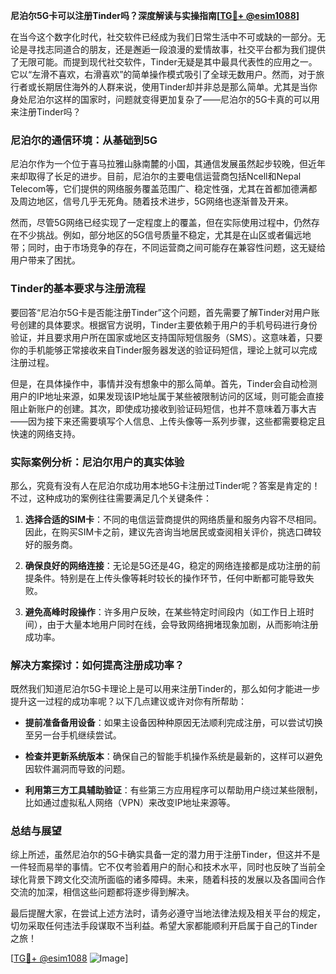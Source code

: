 **尼泊尔5G卡可以注册Tinder吗？深度解读与实操指南[[TG💪+ @esim1088](https://t.me/s/esim1088)]**

在当今这个数字化时代，社交软件已经成为我们日常生活中不可或缺的一部分。无论是寻找志同道合的朋友，还是邂逅一段浪漫的爱情故事，社交平台都为我们提供了无限可能。而提到现代社交软件，Tinder无疑是其中最具代表性的应用之一。它以“左滑不喜欢，右滑喜欢”的简单操作模式吸引了全球无数用户。然而，对于旅行者或长期居住海外的人群来说，使用Tinder却并非总是那么简单。尤其是当你身处尼泊尔这样的国家时，问题就变得更加复杂了——尼泊尔的5G卡真的可以用来注册Tinder吗？

### 尼泊尔的通信环境：从基础到5G

尼泊尔作为一个位于喜马拉雅山脉南麓的小国，其通信发展虽然起步较晚，但近年来却取得了长足的进步。目前，尼泊尔的主要电信运营商包括Ncell和Nepal Telecom等，它们提供的网络服务覆盖范围广、稳定性强，尤其在首都加德满都及周边地区，信号几乎无死角。随着技术进步，5G网络也逐渐普及开来。

然而，尽管5G网络已经实现了一定程度上的覆盖，但在实际使用过程中，仍然存在不少挑战。例如，部分地区的5G信号质量不稳定，尤其是在山区或者偏远地带；同时，由于市场竞争的存在，不同运营商之间可能存在兼容性问题，这无疑给用户带来了困扰。

### Tinder的基本要求与注册流程

要回答“尼泊尔5G卡是否能注册Tinder”这个问题，首先需要了解Tinder对用户账号创建的具体要求。根据官方说明，Tinder主要依赖于用户的手机号码进行身份验证，并且要求用户所在国家或地区支持国际短信服务（SMS）。这意味着，只要你的手机能够正常接收来自Tinder服务器发送的验证码短信，理论上就可以完成注册过程。

但是，在具体操作中，事情并没有想象中的那么简单。首先，Tinder会自动检测用户的IP地址来源，如果发现该IP地址属于某些被限制访问的区域，则可能会直接阻止新账户的创建。其次，即使成功接收到验证码短信，也并不意味着万事大吉——因为接下来还需要填写个人信息、上传头像等一系列步骤，这些都需要稳定且快速的网络支持。

### 实际案例分析：尼泊尔用户的真实体验

那么，究竟有没有人在尼泊尔成功用本地5G卡注册过Tinder呢？答案是肯定的！不过，这种成功的案例往往需要满足几个关键条件：

1. **选择合适的SIM卡**：不同的电信运营商提供的网络质量和服务内容不尽相同。因此，在购买SIM卡之前，建议先咨询当地居民或查阅相关评价，挑选口碑较好的服务商。
   
2. **确保良好的网络连接**：无论是5G还是4G，稳定的网络连接都是成功注册的前提条件。特别是在上传头像等耗时较长的操作环节，任何中断都可能导致失败。

3. **避免高峰时段操作**：许多用户反映，在某些特定时间段内（如工作日上班时间），由于大量本地用户同时在线，会导致网络拥堵现象加剧，从而影响注册成功率。

### 解决方案探讨：如何提高注册成功率？

既然我们知道尼泊尔5G卡理论上是可以用来注册Tinder的，那么如何才能进一步提升这一过程的成功率呢？以下几点建议或许对你有所帮助：

- **提前准备备用设备**：如果主设备因种种原因无法顺利完成注册，可以尝试切换至另一台手机继续尝试。
  
- **检查并更新系统版本**：确保自己的智能手机操作系统是最新的，这样可以避免因软件漏洞而导致的问题。
  
- **利用第三方工具辅助验证**：有些第三方应用程序可以帮助用户绕过某些限制，比如通过虚拟私人网络（VPN）来改变IP地址来源等。

### 总结与展望

综上所述，虽然尼泊尔的5G卡确实具备一定的潜力用于注册Tinder，但这并不是一件轻而易举的事情。它不仅考验着用户的耐心和技术水平，同时也反映了当前全球化背景下跨文化交流所面临的诸多障碍。未来，随着科技的发展以及各国间合作交流的加深，相信这些问题都将逐步得到解决。

最后提醒大家，在尝试上述方法时，请务必遵守当地法律法规及相关平台的规定，切勿采取任何违法手段谋取不当利益。希望大家都能顺利开启属于自己的Tinder之旅！

[[TG💪+ @esim1088](https://t.me/s/esim1088) ![Image](https://i.postimg.cc/4NQfJmqS/Snipaste-2025-05-13-00-14-12.png)]